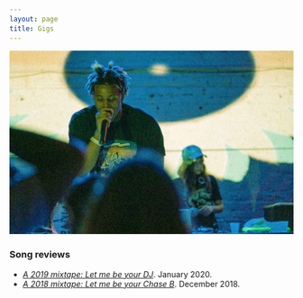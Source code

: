 ```yaml
---
layout: page
title: Gigs
---
```


<img src="/files/pics/djing.jpg" alt="Sim Simah and Pardis Noorzad (aka DJ Pardis)" title="Sim Simah and DJ Pardis">

### Song reviews

- <em><a href="https://medium.com/@djpardis/a-2019-mixtape-6a910e8b4771" target="_blank">A 2019 mixtape: Let me be your DJ</a></em>. January 2020.
- <em><a href="https://medium.com/@djpardis/a-2018-mixtape-fac340db5e11" target="_blank">A 2018 mixtape: Let me be your Chase B</a></em>. December 2018.

